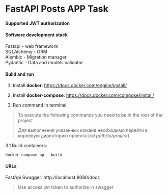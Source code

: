 # FastAPI Posts APP Task
#### Supported JWT authorization
#### Software development stack ####
Fastapi - web framework\
SQLAlchemy - ORM\
Alembic - Migration manager\
Pydantic - Data and models validator.




#### Build and run ####
1. Install **docker**: https://docs.docker.com/engine/install/ 
2. Install **docker-compose**: https://docs.docker.com/compose/install/

3. Run command in terminal:
> To execute the following commands you need to be in the root of the project
> 
>Для выполнения указанных команд необходимо перейти в корневую директорию проекта (*cd path/to/project*)

3.1 Build containers:
```
docker-compose up --build
```
#### URLs ###
FastApi Swagger: http://localhost:8080/docs
> Use access jwt token to authorize in swagger